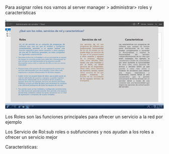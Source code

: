 
Para asignar roles nos vamos al server manager > administrar> roles y características

![alt text](image-33.png)

Los Roles son las funciones principales para ofrecer un servicio a la red por ejemplo

Los Servicio de Rol:sub roles o subfunciones y nos ayudan a los roles a ofrecer un servicio mejor

Características:  